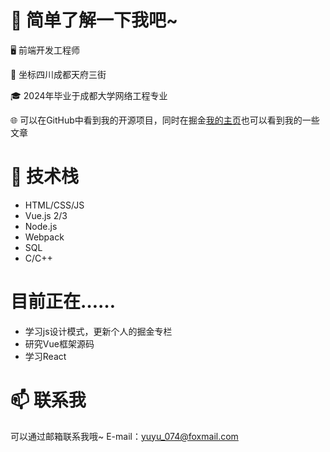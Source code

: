 # 📖 简单了解一下我吧~

🖥 前端开发工程师

💼 坐标四川成都天府三街

🎓 2024年毕业于成都大学网络工程专业

🌐 可以在GitHub中看到我的开源项目，同时在掘金[我的主页](https://juejin.cn/user/2969151996691495)也可以看到我的一些文章

# 🔨 技术栈

- HTML/CSS/JS
- Vue.js 2/3
- Node.js
- Webpack
- SQL
- C/C++

# 目前正在……

- 学习js设计模式，更新个人的掘金专栏
- 研究Vue框架源码
- 学习React

# 📫 联系我
可以通过邮箱联系我哦~ E-mail：yuyu_074@foxmail.com
